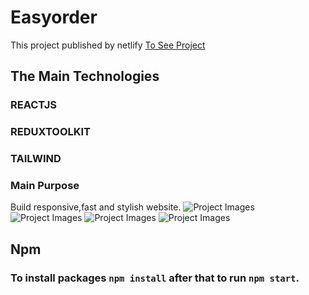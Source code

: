 
# Easyorder

This project published by netlify [To See Project](https://new-easy-order.vercel.app/)

## The Main Technologies 

### REACTJS 
### REDUXTOOLKIT
### TAILWIND

### Main Purpose

Build responsive,fast and stylish website.
![Project Images](https://r.resimlink.com/9kJRwp.jpg)
![Project Images](https://r.resimlink.com/3PV0MmH9zgd.jpg)
![Project Images](https://r.resimlink.com/5aHdxwrG8os4.jpg)
![Project Images](https://r.resimlink.com/0Xqrkh.jpg)


## Npm

### To install packages `npm install` after that to run `npm start`.

